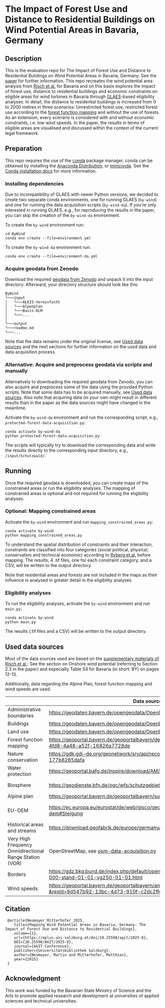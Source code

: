 # The Impact of Forest Use and Distance to Residential Buildings on Wind Potential Areas in Bavaria, Germany

## Description

This is the evaluation repo for The Impact of Forest Use and Distance to Residential Buildings on Wind Potential Areas 
in Bavaria, Germany.
See the [paper](https://eplus.uni-salzburg.at/agit/periodical/titleinfo/12103771) for further information.
This repo recreates the wind potential area analysis from [Risch et al.](https://www.mdpi.com/1996-1073/15/15/5536) for 
Bavaria and on this basis explores the impact of forest use, distance to residential buildings and economic constraints
on eligible areas for wind turbines in Bavaria through [GLAES](https://github.com/FZJ-IEK3-VSA/glaes)-based eligibility analyses.
In detail, the distance to residential buildings is increased from 0 to 2000 metres in three scenarios: Unrestricted 
forest use, restricted forest use according to the [forest function mapping](https://www.stmelf.bayern.de/wald/wald_mensch/waldfunktionsplanung-in-bayern/index.html) 
and without the use of forests.
As an extension, every scenario is considered with and without economic constraints, i.e. low wind speeds.
In the paper, the results in terms of eligible areas are visualised and discussed within the context of the current 
legal framework.

## Preparation

This repo requires the use of the [conda](https://docs.conda.io/en/latest/) package manager. conda can be obtained by
installing the
[Anaconda Distribution](https://www.anaconda.com/distribution/), or [miniconda](https://docs.anaconda.com/miniconda/).
See the [Conda installation docs](https://conda.io/docs/user-guide/install/download.html>) for more information.

### Installing dependencies

Due to incompatibility of GLAES with newer Python versions, we decided to create two separate conda environments,
one for running GLAES (`by-wind`) and one for running the data acquisition scripts (`by-wind-da`).
If you're only interested in running GLAES, e.g., for reproducing the results in the paper, you can skip the creation 
of the `by-wind-da` environment.

To create the `by-wind` environment run:

    cd ByWind
    conda env create --file=environment.yml

To create the `by-wind-da` environment run:

    conda env create --file=environment-da.yml

### Acquire geodata from Zenodo

Download the required [geodata from Zenodo](https://zenodo.org/records/16940499) and unpack it into the input directory.
Afterward, your directory structure should look like this:

```
ByWind
└───input
│   └───ALKIS-Vereinfacht
│   └───Alpenplan
│   └───Basis-DLM
│   └───...
│   
└───output
└───readme.md
└───...
```

Note that the data remains under the original license, see [Used data sources](#used-data-sources) and the next sections
for further information on the used data and data acquisition process.

### Alternative: Acquire and preprocess geodata via scripts and manually

Alternatively to downloading the required geodata from Zenodo, you can also acquire and preprocess some of the data 
using the provided Python scripts.
Note that some data has to be acquired manually, see [Used data sources](#used-data-sources).
Also note that acquiring data on your own might result in different results than in the paper as the data sources might 
have changed in the meantime.

Activate the `by-wind-da` environment and run the corresponding script, e.g., `protected-forest-data-acquisition.py`:

    conda activate by-wind-da
    python protected-forest-data-acquisition.py

The scripts will typically try to download the corresponding data and write the results directly to the corresponding 
input directory, e.g., `/input/Schutzwald/`.

## Running
Once the required geodata is downloaded, you can create maps of the constrained areas or run the eligibility analyses.
The mapping of constrained areas is optional and not required for running the eligibility analyses.


### Optional: Mapping constrained areas

Activate the `by-wind` environment and run `mapping_constrained_areas.py`:

    conda activate by-wind
    python mapping_constrained_areas.py

To understand the spatial distribution of constraints and their interaction, constraints are classified into four 
categories (social political, physical, conservation and technical economic) according to 
[Ryberg et al.](https://www.mdpi.com/1996-1073/11/5/1246) before mapping.
The results, 4 .tif files, one for each constraint category, and a CSV, will be written to the output directory.

Note that residential areas and forests are not included in the maps as their influence is analysed in greater detail in 
the eligibility analyses.

### Eligibility analyses

To run the eligibility analyses, activate the `by-wind` environment and run `main.py`:

    conda activate by-wind
    python main.py

The results (.tif files and a CSV) will be written to the output directory.


## Used data sources
Most of the data sources used are based on the 
[supplementary materials of Risch et al.](https://www.mdpi.com/1996-1073/15/15/5536/s1?version=1659166850):
See the section on Onshore wind potential (referring to Section 2.3 in the paper) and especially Table S4 for Bavaria 
(in short: BY) on pages 12-13.

Additionally, data regarding the Alpine Plan, forest function mapping and wind speeds are used.

|                                                         | Data source                                                                                                   | License / Terms of use                                                                                                                                 |
|---------------------------------------------------------|---------------------------------------------------------------------------------------------------------------|--------------------------------------------------------------------------------------------------------------------------------------------------------|
| Administrative boundaries                               | https://geodaten.bayern.de/opengeodata/OpenDataDetail.html?pn=verwaltung                                      | https://creativecommons.org/licenses/by/4.0/deed.de                                                                                                    |
| Buildings                                               | https://geodaten.bayern.de/opengeodata/OpenDataDetail.html?pn=lod2                                            | https://creativecommons.org/licenses/by/4.0/deed.de                                                                                                    |
| Land use                                                | https://geodaten.bayern.de/opengeodata/OpenDataDetail.html?pn=atkis_basis_dlm                                 | https://creativecommons.org/licenses/by/4.0/deed.de                                                                                                    |
| Forest function mapping                                 | https://geoportal.bayern.de/geoportalbayern/details-suche?5&resId=81716c2d-4fd8-4a48-a52f-16826a7728de        | https://creativecommons.org/licenses/by/4.0/deed.de                                                                                                    |
| Nature conservation                                     | https://gdk.gdi-de.org/geonetwork/srv/api/records/bec888f9-ba0c-42dc-846e-177b8265dafa                        | http://www.gesetze-im-internet.de/bundesrecht/geonutzv/gesamt.pdf                                                                                      |
| Water protection                                        | https://geoportal.bafg.de/inspire/download/AM/waterProtectionArea/datasetfeed.xml                             | Copyright: "WasserBLIcK/BfG & Zuständige Behörden der Länder, 2024-10-02."                                                                             |
| Biosphere                                               | https://geodienste.bfn.de/ogc/wfs/schutzgebiet                                                                | http://www.gesetze-im-internet.de/bundesrecht/geonutzv/gesamt.pdf                                                                                      |
| Alpine plan                                             | https://geoportal.bayern.de/geoportalbayern/suche/suche?0&q=alpenplan                                         | https://creativecommons.org/licenses/by-nd/4.0/deed.de                                                                                                 |
| EU-DEM                                                  | https://ec.europa.eu/eurostat/de/web/gisco/geodata/digital-elevation-model/eu-dem#Steigung                    | https://sdi.eea.europa.eu/catalogue/datahub/api/records/3473589f-0854-4601-919e-2e7dd172ff50/formatters/xsl-view?output=pdf&language=eng&approved=true |
| Historical areas and streams                            | https://download.geofabrik.de/europe/germany/bayern.html                                                      | https://opendatacommons.org/licenses/odbl/                                                                                                             |
| Very High Frequency Omnidirectional Range Station (VOR) | OpenStreetMap, see [osm-data-acquisition.py ](osm-data-acquisition.py)                                        | https://opendatacommons.org/licenses/odbl/                                                                                                             |
| Borders                                                 | https://gdz.bkg.bund.de/index.php/default/open-data/verwaltungsgebiete-1-250-000-stand-01-01-vg250-01-01.html | https://www.govdata.de/dl-de/by-2-0                                                                                                                    |
| Wind speeds                                             | https://geoportal.bayern.de/geoportalbayern/anwendungen/details?&resId=9d547b92-13bc-4d73-910f-c2dc2ffc4622 | https://creativecommons.org/licenses/by/4.0/deed.de                                                                                                                   |

## Citation

````
 @article{Neumayer_Mitterhofer_2025, 
    title={Mapping Wind Potential Areas in Bavaria, Germany: The Impact of Forest Use and Distance to Residential Buildings}, 
    volume={1}, 
    url={https://eplus.uni-salzburg.at/doi/10.25598/agit/2025-8}, 
    DOI={10.25598/AGIT/2025-8}, 
    journal={AGIT Conference}, 
    publisher={Universitätsbibliothek Salzburg}, 
    author={Neumayer, Martin and Mitterhofer, Matthias}, 
    year={2025}
 }
````

## Acknowledgment

This work was funded by the Bavarian State Ministry of Science and the Arts to promote applied research and development
at universities of applied sciences and technical universities.
